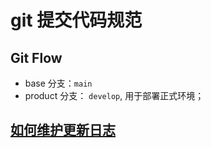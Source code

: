 # git 提交代码规范

## Git Flow
* base 分支：`main`
* product 分支： `develop`, 用于部署正式环境；


## [如何维护更新日志](https://keepachangelog.com/zh-CN/1.0.0)